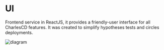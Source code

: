 # UI

Frontend service in ReactJS, it provides a friendly-user interface for all CharlesCD features. It was created to simplify hypotheses tests and circles deployments. 


![diagram](c3.svg)